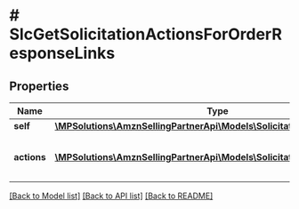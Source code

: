 # # SlcGetSolicitationActionsForOrderResponseLinks

## Properties

Name | Type | Description | Notes
------------ | ------------- | ------------- | -------------
**self** | [**\MPSolutions\AmznSellingPartnerApi\Models\Solicitations\SlcLinkObject**](SlcLinkObject.md) |  |
**actions** | [**\MPSolutions\AmznSellingPartnerApi\Models\Solicitations\SlcLinkObject[]**](SlcLinkObject.md) | Eligible actions for the specified amazonOrderId. |

[[Back to Model list]](../../README.md#models) [[Back to API list]](../../README.md#endpoints) [[Back to README]](../../README.md)
